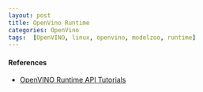 ```yaml
---
layout: post
title: OpenVino Runtime
categories: OpenVino
tags:  [OpenVINO, linux, openvino, modelzoo, runtime]
---
```


#### References
- [OpenVINO Runtime API Tutorials](https://docs.openvino.ai/latest/notebooks/002-openvino-api-with-output.html)